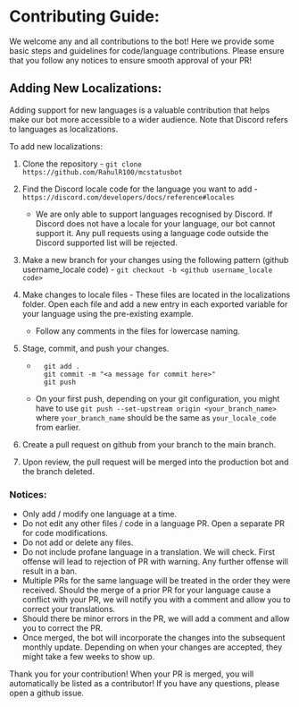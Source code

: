 # Contributing Guide:

We welcome any and all contributions to the bot! Here we provide some basic steps and guidelines for code/language contributions. Please ensure that you follow any notices to ensure smooth approval of your PR!

## Adding New Localizations:

Adding support for new languages is a valuable contribution that helps make our bot more accessible to a wider audience. Note that Discord refers to languages as localizations.

To add new localizations:

1. Clone the repository - `git clone https://github.com/RahulR100/mcstatusbot`

2. Find the Discord locale code for the language you want to add - `https://discord.com/developers/docs/reference#locales`

    - We are only able to support languages recognised by Discord. If Discord does not have a locale for your language, our bot cannot support it. Any pull requests using a language code outside the Discord supported list will be rejected.

3. Make a new branch for your changes using the following pattern (github username_locale code) - `git checkout -b <github username_locale code>`

4. Make changes to locale files - These files are located in the localizations folder. Open each file and add a new entry in each exported variable for your language using the pre-existing example.

    - Follow any comments in the files for lowercase naming.

5. Stage, commit, and push your changes.

    - ```
        git add .
        git commit -m "<a message for commit here>"
        git push
      ```
    - On your first push, depending on your git configuration, you might have to use `git push --set-upstream origin <your_branch_name>` where `your_branch_name` should be the same as `your_locale_code` from earlier.

6. Create a pull request on github from your branch to the main branch.

7. Upon review, the pull request will be merged into the production bot and the branch deleted.

### Notices:

- Only add / modify one language at a time.
- Do not edit any other files / code in a language PR. Open a separate PR for code modifications.
- Do not add or delete any files.
- Do not include profane language in a translation. We will check. First offense will lead to rejection of PR with warning. Any further offense will result in a ban.
- Multiple PRs for the same language will be treated in the order they were received. Should the merge of a prior PR for your language cause a conflict with your PR, we will notify you with a comment and allow you to correct your translations.
- Should there be minor errors in the PR, we will add a comment and allow you to correct the PR.
- Once merged, the bot will incorporate the changes into the subsequent monthly update. Depending on when your changes are accepted, they might take a few weeks to show up.

Thank you for your contribution! When your PR is merged, you will automatically be listed as a contributor! If you have any questions, please open a github issue.
